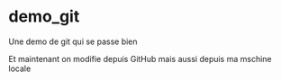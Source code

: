 # demo_git
Une demo de git qui se passe bien

Et maintenant on modifie depuis GitHub
mais aussi depuis ma mschine locale
